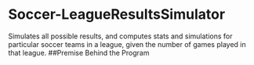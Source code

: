 # Soccer-LeagueResultsSimulator
Simulates all possible results, and computes stats and simulations for particular soccer teams in a league, given the number of games played in that league.
##Premise Behind the Program
